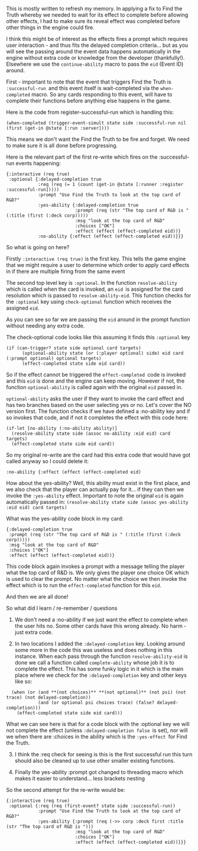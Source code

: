 This is mostly written to refresh my memory.  In applying a fix to Find the Truth whereby we needed to wait for its effect to complete before allowing other effects, I had to make sure its reveal effect was completed before other things in the engine could fire.

I think this might be of interest as the effects fires a prompt which requires user interaction - and thus fits the delayed completion criteria... but as you will see the passing around the event data happens automatically in the engine without extra code or knowledge from the developer (thankfully!).  Elsewhere we use the `continue-ability` macro to pass the `eid` (Event ID) around.

First - important to note that the event that triggers Find the Truth is `:successful-run `and this event itself is wait-completed via the `when-completed` macro.  So any cards responding to this event, will have to complete their functions before anything else happens in the game.  

Here is the code from register-successful-run which is handling this:
```
(when-completed (trigger-event-simult state side :successful-run nil (first (get-in @state [:run :server])))
```

This means we don't want the Find the Truth to be fire and forget.  We need to make sure it is all done before progressing.

Here is the relevant part of the first re-write which fires on the :successful-run events happening:
```
{:interactive (req true)
 :optional {:delayed-completion true
            :req (req (= 1 (count (get-in @state [:runner :register :successful-run]))))
            :prompt "Use Find the Truth to look at the top card of R&D?"
            :yes-ability {:delayed-completion true
                          :prompt (req (str "The top card of R&D is " (:title (first (:deck corp)))))
                          :msg "look at the top card of R&D"
                          :choices ["OK"]
                          :effect (effect (effect-completed eid))}
            :no-ability {:effect (effect (effect-completed eid))}}}
```

So what is going on here?

Firstly `:interactive (req true)` is the first key.  This tells the game engine that we might require a user to determine which order to apply card effects in if there are multiple firing from the same event

The second top level key is `:optional`.  In the function `resolve-ability` which is called when the card is invoked, an `eid `is assigned for the card resolution which is passed to `resolve-ability-eid`.  This function checks for the `:optional` key using `check-optional` function which receives the assigned `eid`.

As you can see so far we are passing the `eid` around in the prompt function without needing any extra code.

The check-optional code looks like this assuming it finds this `:optional` key

```
(if (can-trigger? state side optional card targets)
      (optional-ability state (or (:player optional) side) eid card (:prompt optional) optional targets)
      (effect-completed state side eid card))
```

So if the effect cannot be triggered the `effect-completed `code is invoked and this `eid` is done and the engine can keep moving.  However if not, the function `optional-ability` is called again with the original `eid` passed in.

`optional-ability` asks the user if they want to invoke the card effect and has two branches based on the user selecting yes or no.  Let's cover the NO version first.  The function checks if we have defined a :no-ability key and if so invokes that code, and if not it completes the effect with this code here:

```
(if-let [no-ability (:no-ability ability)]
  (resolve-ability state side (assoc no-ability :eid eid) card targets)
  (effect-completed state side eid card))
```

So my original re-write are the card had this extra code that would have got called anyway so I could delete it:

`:no-ability {:effect (effect (effect-completed eid)`

How about the yes-ability?  Well, this ability must exist in the first place, and we also check that the player can actually pay for it... if they can then we invoke the `:yes-ability` effect.  Important to note the original `eid` is again automatically passed in:
`(resolve-ability state side (assoc yes-ability :eid eid) card targets)`

What was the yes-ability code block in my card:

```
{:delayed-completion true
 :prompt (req (str "The top card of R&D is " (:title (first (:deck corp)))))
 :msg "look at the top card of R&D"
 :choices ["OK"]
 :effect (effect (effect-completed eid))}
```

This code block again invokes a prompt with a message telling the player what the top card of R&D is.  We only gives the player one choice OK which is used to clear the prompt.  No matter what the choice we then invoke the effect which is to run the `effect-completed` function for this `eid`.

And then we are all done!

So what did I learn / re-remember / questions
1. We don't need a :no-ability if we just want the effect to complete when the user hits no.  Some other cards have this wrong already.  No harm - just extra code.

2. In two locations I added the `:delayed-completion` key.  Looking around some more in the code this was useless and does nothing in this instance.  When each pass through the function `resolve-ability-eid` is done we call a function called `complete-ability` whose job it is to complete the effect.  This has some funky logic in it which is the main place where we check for the `:delayed-completion` key and other keys like so:

```
  (when (or (and **(not choices)** **(not optional)** (not psi) (not trace) (not delayed-completion))
            (and (or optional psi choices trace) (false? delayed-completion)))
    (effect-completed state side eid card)))
```

What we can see here is that for a code block with the :optional key we will not complete the effect (unless `:delayed-completion false `is set), nor will we when there are :choices in the ability which is the `:yes-effect `for Find the Truth.  

3.  I think the :req check for seeing is this is the first successful run this turn should also be cleaned up to use other smaller existing functions. 

4. Finally the yes-ability :prompt got changed to threading macro which makes it easier to understand... less brackets nesting

So the second attempt for the re-write would be:
```
{:interactive (req true)
 :optional {:req (req (first-event? state side :successful-run))
            :prompt "Use Find the Truth to look at the top card of R&D?"
            :yes-ability {:prompt (req (->> corp :deck first :title (str "The top card of R&D is ")))
                          :msg "look at the top card of R&D"
                          :choices ["OK"]
                          :effect (effect (effect-completed eid))}}}
```




